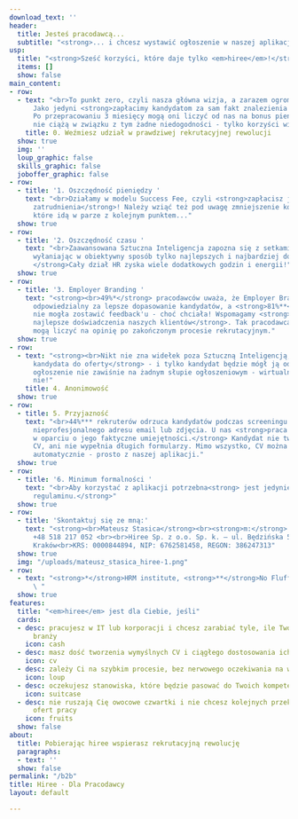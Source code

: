 ```yaml
---
download_text: ''
header:
  title: Jesteś pracodawcą...
  subtitle: "<strong>... i chcesz wystawić ogłoszenie w naszej aplikacji?</strong><br>"
usp:
  title: "<strong>Sześć korzyści, które daje tylko <em>hiree</em>!</strong>"
  items: []
  show: false
main_content:
- row:
  - text: "<br>To punkt zero, czyli nasza główna wizja, a zarazem ogromna wartość.
      Jako jedyni <strong>zapłacimy kandydatom za sam fakt znalezienia pracy</strong>.
      Po przepracowaniu 3 miesięcy mogą oni liczyć od nas na bonus pieniężny! Na pracodawcy
      nie ciążą w związku z tym żadne niedogodności - tylko korzyści wizerunkowe!"
    title: 0. Weźmiesz udział w prawdziwej rekrutacyjnej rewolucji
  show: true
  img: ''
  loup_graphic: false
  skills_graphic: false
  joboffer_graphic: false
- row:
  - title: '1. Oszczędność pieniędzy '
    text: "<br>Działamy w modelu Success Fee, czyli <strong>zapłacisz jedynie w przypadku
      zatrudnienia</strong>! Należy wziąć też pod uwagę zmniejszenie kosztów operacyjnych,
      które idą w parze z kolejnym punktem..."
  show: true
- row:
  - title: '2. Oszczędność czasu '
    text: "<br>Zaawansowana Sztuczna Inteligencja zapozna się z setkami kandydatów,<strong>
      wyłaniając w obiektywny sposób tylko najlepszych i najbardziej dopasowanych!
      </strong>Cały dział HR zyska wiele dodatkowych godzin i energii!"
  show: true
- row:
  - title: '3. Employer Branding '
    text: "<strong><br>49%*</strong> pracodawców uważa, że Employer Branding jest
      odpowiedzialny za lepsze dopasowanie kandydatów, a <strong>81%**</strong> pracowników
      nie mogła zostawić feedback'u - choć chciała! Wspomagamy <strong>starania o
      najlepsze doświadczenia naszych klientów</strong>. Tak pracodawca jak i kandydat
      mogą liczyć na opinię po zakończonym procesie rekrutacyjnym."
  show: true
- row:
  - text: "<strong><br>Nikt nie zna widełek poza Sztuczną Inteligencją, która dopasuje
      kandydata do oferty</strong> - i tylko kandydat będzie mógł ją odczytać. Twoje
      ogłoszenie nie zawiśnie na żadnym słupie ogłoszeniowym - wirtualnym, czy też
      nie!"
    title: 4. Anonimowość
  show: true
- row:
  - title: 5. Przyjazność
    text: "<br>44%*** rekruterów odrzuca kandydatów podczas screeningu jedynie z powodu
      nieprofesjonalnego adresu email lub zdjęcia. U nas <strong>praca znajduje kandydata
      w oparciu o jego faktyczne umiejętności.</strong> Kandydat nie tworzy topornego
      CV, ani nie wypełnia długich formularzy. Mimo wszystko, CV można wygenerować
      automatycznie - prosto z naszej aplikacji."
  show: true
- row:
  - title: '6. Minimum formalności '
    text: "<br>Aby korzystać z aplikacji potrzebna<strong> jest jedynie akceptacja
      regulaminu.</strong>"
  show: true
- row:
  - title: 'Skontaktuj się ze mną:'
    text: "<strong><br>Mateusz Stasica</strong><br><strong>m:</strong> <em>m.stasica@hiree.app</em><br><strong>t:</strong>
      +48 518 217 052 <br><br>Hiree Sp. z o.o. Sp. k. – ul. Będzińska 5/8, 31-403
      Kraków<br>KRS: 0000844894, NIP: 6762581458, REGON: 386247313"
  show: true
  img: "/uploads/mateusz_stasica_hiree-1.png"
- row:
  - text: "<strong>*</strong>HRM institute, <strong>**</strong>No Fluff Jobs, <strong>***</strong>interviewme
      \ "
  show: true
features:
  title: "<em>hiree</em> jest dla Ciebie, jeśli"
  cards:
  - desc: pracujesz w IT lub korporacji i chcesz zarabiać tyle, ile Twoi znajomi z
      branży
    icon: cash
  - desc: masz dość tworzenia wymyślnych CV i ciągłego dostosowania ich do ofert
    icon: cv
  - desc: zależy Ci na szybkim procesie, bez nerwowego oczekiwania na wiadomość
    icon: loup
  - desc: oczekujesz stanowiska, które będzie pasować do Twoich kompetencji, bez rozczarowań
    icon: suitcase
  - desc: nie ruszają Cię owocowe czwartki i nie chcesz kolejnych przekolorowanych
      ofert pracy
    icon: fruits
  show: false
about:
  title: Pobierając hiree wspierasz rekrutacyjną rewolucję
  paragraphs:
  - text: ''
  show: false
permalink: "/b2b"
title: Hiree - Dla Pracodawcy
layout: default

---
```

